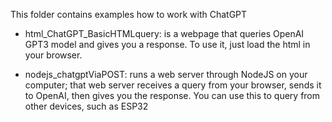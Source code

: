 This folder contains examples how to work with ChatGPT

- html_ChatGPT_BasicHTMLquery: is a webpage that queries OpenAI GPT3 model and gives you a response. To use it, just load the html in your browser. 

- nodejs_chatgptViaPOST: runs a web server through NodeJS on your computer; that web server receives a query from your browser, sends it to OpenAI, then gives you the response. You can use this to query from other devices, such as ESP32
